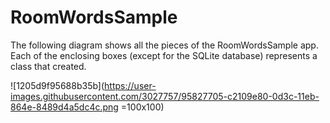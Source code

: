 # RoomWordsSample
The following diagram shows all the pieces of the RoomWordsSample app. Each of the enclosing boxes (except for the SQLite database) represents a class that created.



![1205d9f95688b35b](https://user-images.githubusercontent.com/3027757/95827705-c2109e80-0d3c-11eb-864e-8489d4a5dc4c.png =100x100)
